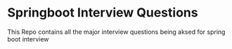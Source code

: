 # Springboot Interview Questions
This Repo contains all the major interview questions being aksed for spring boot interview
